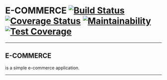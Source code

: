 # E-COMMERCE [![Build Status](https://travis-ci.com/emma50/e-commerce.svg?branch=main)](https://travis-ci.com/emma50/e-commerce)  [![Coverage Status](https://coveralls.io/repos/github/emma50/e-commerce/badge.svg)](https://coveralls.io/github/emma50/e-commerce)  [![Maintainability](https://api.codeclimate.com/v1/badges/5dd9e31bcd4073cf0b34/maintainability)](https://codeclimate.com/github/emma50/e-commerce/maintainability)  [![Test Coverage](https://api.codeclimate.com/v1/badges/5dd9e31bcd4073cf0b34/test_coverage)](https://codeclimate.com/github/emma50/e-commerce/test_coverage)

___


## E-COMMERCE
is a simple e-commerce application.

___